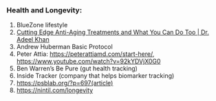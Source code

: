 
### Health and Longevity: 

1. BlueZone lifestyle
2. [Cutting Edge Anti-Aging Treatments and What You Can Do Too | Dr. Adeel Khan](https://www.youtube.com/watch?v=JQNW4ss03Vc)
3. Andrew Huberman Basic Protocol  
4. Peter Attia: https://peterattiamd.com/start-here/,
https://www.youtube.com/watch?v=92kYDVjX0G0
1. Ben Warren’s Be Pure (gut health tracking)
2. Inside Tracker (company that helps biomarker tracking)
3. https://psblab.org/?p=697(article)
4. https://nintil.com/longevity
